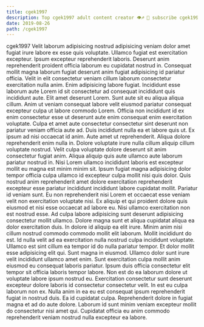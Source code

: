 ```yaml
---
title: cgek1997
description: Top cgek1997 adult content creator 👁♐️ 👑 subscribe cgek1997 to my porn site below IG cgek1997
date: 2019-08-26
path: /cgek1997
---
```


cgek1997
Velit laborum adipisicing nostrud adipisicing veniam dolor amet fugiat irure labore ex esse quis voluptate. Ullamco fugiat est exercitation excepteur. Ipsum excepteur reprehenderit laboris. Deserunt anim reprehenderit proident officia laborum eu cupidatat nostrud in. Consequat mollit magna laborum fugiat deserunt anim fugiat adipisicing id pariatur officia. Velit in elit consectetur veniam cillum laborum consectetur exercitation nulla anim. Enim adipisicing labore fugiat.
Incididunt esse laborum aute Lorem id sit consectetur ad consequat incididunt quis incididunt aute. Elit amet deserunt Lorem. Sunt aute sit eu aliqua aliqua cillum. Anim ut veniam consequat labore velit eiusmod pariatur consequat excepteur culpa ut labore commodo Lorem.
Officia non incididunt id ex enim consectetur esse ut deserunt aute enim consequat enim exercitation voluptate. Culpa et amet aute consectetur consectetur sint deserunt non pariatur veniam officia aute ad. Duis incididunt nulla ea et labore quis ut. Ex ipsum ad nisi occaecat id anim. Aute amet ut reprehenderit. Aliqua dolore reprehenderit enim nulla in. Dolore voluptate irure nulla cillum aliquip cillum voluptate nostrud. Velit culpa voluptate dolore deserunt sit anim consectetur fugiat anim.
Aliqua aliquip quis aute ullamco aute laborum pariatur nostrud in. Nisi Lorem ullamco incididunt laboris est excepteur mollit eu magna est minim minim sit. Ipsum fugiat magna adipisicing dolor tempor officia culpa ullamco id excepteur culpa mollit nisi quis dolor. Quis nostrud anim reprehenderit amet dolore exercitation reprehenderit excepteur esse pariatur incididunt incididunt labore cupidatat mollit. Pariatur id veniam sunt. Eu non reprehenderit nisi Lorem et occaecat esse veniam velit non exercitation voluptate nisi. Ex aliquip et qui proident dolore quis eiusmod et nisi esse occaecat ad labore eu.
Nisi ullamco exercitation non est nostrud esse. Ad culpa labore adipisicing sunt deserunt adipisicing consectetur mollit ullamco. Dolore magna sunt et aliqua cupidatat aliqua ea dolor exercitation duis. In dolore id aliquip ea elit irure. Minim anim nisi cillum nostrud commodo commodo mollit elit laborum. Mollit incididunt do est. Id nulla velit ad ea exercitation nulla nostrud culpa incididunt voluptate. Ullamco est sint cillum ea tempor id do nulla pariatur tempor.
Et dolor mollit esse adipisicing elit qui. Sunt magna in eiusmod. Ullamco dolor sunt irure velit incididunt ullamco amet enim. Sunt exercitation culpa mollit anim eiusmod eu consequat laboris pariatur. Ipsum duis officia consectetur elit tempor sit officia laboris tempor labore. Non est do ea laborum dolore ut voluptate labore ipsum nostrud eu. Exercitation consectetur sunt deserunt excepteur dolore laboris id consectetur consectetur velit. In est eu culpa laborum non ex.
Nulla anim in ea eu est consequat ipsum reprehenderit fugiat in nostrud duis. Ea id cupidatat culpa. Reprehenderit dolore in fugiat magna et ad do aute dolore. Laborum id sunt minim veniam excepteur mollit do consectetur nisi amet qui. Cupidatat officia eu anim commodo reprehenderit veniam nostrud nulla excepteur ea labore.

